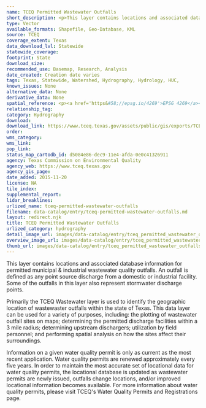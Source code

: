 ```yaml
---
name: TCEQ Permitted Wastewater Outfalls
short_description: <p>This layer contains locations and associated database information for permitted municipal & industrial wastewater quality outfalls</p>
type: Vector
available_formats: Shapefile, Geo-Database, KML
source: TCEQ
coverage_extent: Texas
data_download_lvl: Statewide
statewide_coverage: 
footprint: State
download_size: 
recommended_use: Basemap, Research, Analysis
date_created: Creation date varies
tags: Texas, Statewide, Watershed, Hydrography, Hydrology, HUC,
known_issues: None
alternative_data: None
derivative_data: None
spatial_reference: <p><a href='https&#58;//epsg.io/4269'>EPSG 4269</a></p>
relationship_tag: 
category: Hydrography
download: 
download_link: https://www.tceq.texas.gov/assets/public/gis/exports/TCEQ_Outfalls_SHP.zip
order: 
wms_category: 
wms_link: 
pop_link: 
status_map_cartodb_id: d5084e86-dec9-11e4-afda-0e0c41326911
agency: Texas Commission on Environmental Quality
agency_web: https://www.tceq.texas.gov
agency_gis_page: 
date_added: 2015-11-20
license: NA
tile_index: 
supplemental_report: 
lidar_breaklines: 
urlized_name: tceq-permitted-wastewater-outfalls
filename: data-catalog/entry/tceq-permitted-wastewater-outfalls.md
layout: redirect.njk
title: TCEQ Permitted Wastewater Outfalls
urlized_category: hydrography
detail_image_url: images/data-catalog/entry/tceq_permitted_wastewater_outfalls_detail.jpg
overview_image_url: images/data-catalog/entry/tceq_permitted_wastewater_outfalls_overview.jpg
thumb_url: images/data-catalog/entry/tceq_permitted_wastewater_outfalls_th.jpg
---
```


This layer contains locations and associated database information for permitted municipal & industrial wastewater quality outfalls. An outfall is defined as any point source discharge from a domestic or industrial facility. Some of the outfalls in this layer also represent stormwater discharge points.
 
 Primarily the TCEQ Wastewater layer is used to identify the geographic location of wastewaster outfalls within the state of Texas. This data layer can be used for a variety of purposes, including: the plotting of wastewater outfall sites on maps; determining the permitted discharge facilities within a 3 mile radius; determining upstream dischargers; utilization by field personnel; and performing spatial analysis on how the sites affect their surroundings.
 
 Information on a given water quality permit is only as current as the most recent application. Water quality permits are renewed approximately every five years. In order to maintain the most accurate set of locational data for water quality permits, the locational database is updated as wastewater permits are newly issued, outfalls change locations, and/or improved locational information becomes available. For more information about water quality permits, please visit TCEQ's Water Quality Permits and Registrations page.



